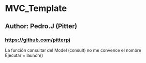 # MVC_Template
## Author: Pedro.J (Pitter)
### https://github.com/pitterpj





La función consultar del Model (consult) no me convence el nombre
Ejecutar = launch()
